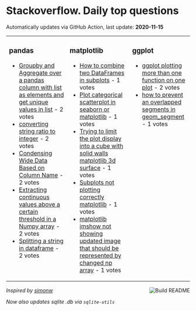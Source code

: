 # Stackoverflow. Daily top questions 

Automatically updates via GitHub Action, last update: **<!-- date starts -->2020-11-15<!-- date ends -->**


<table><tr><td valign="top" width="33%">

### pandas
<!-- pandas starts -->
* [Groupby and Aggregate over a pandas column with list as elements and get unique values in list](https://stackoverflow.com/questions/64843758/groupby-and-aggregate-over-a-pandas-column-with-list-as-elements-and-get-unique) - 2 votes
* [converting string ratio to integer](https://stackoverflow.com/questions/64847350/converting-string-ratio-to-integer) - 2 votes
* [Condensing Wide Data Based on Column Name](https://stackoverflow.com/questions/64850612/condensing-wide-data-based-on-column-name) - 2 votes
* [Extracting continuous values above a certain threshold in a Numpy array](https://stackoverflow.com/questions/64840152/extracting-continuous-values-above-a-certain-threshold-in-a-numpy-array) - 2 votes
* [Splitting a string in dataframe](https://stackoverflow.com/questions/64847859/splitting-a-string-in-dataframe) - 2 votes
<!-- pandas ends -->
</td><td valign="top" width="34%">


### matplotlib
<!-- matplotlib starts -->
* [How to combine two DataFrames in subplots](https://stackoverflow.com/questions/64846085/how-to-combine-two-dataframes-in-subplots) - 1 votes
* [Plot categorical scatterplot in seaborn or matplotlib](https://stackoverflow.com/questions/64840798/plot-categorical-scatterplot-in-seaborn-or-matplotlib) - 1 votes
* [Trying to limit the plot display into a cube with solid walls matplotlib 3d surface](https://stackoverflow.com/questions/64848915/trying-to-limit-the-plot-display-into-a-cube-with-solid-walls-matplotlib-3d-sur) - 1 votes
* [Subplots not plotting correctly matplotlib](https://stackoverflow.com/questions/64847274/subplots-not-plotting-correctly-matplotlib) - 1 votes
* [matplotlib imshow not showing updated image that should be represented by changed np array](https://stackoverflow.com/questions/64847140/matplotlib-imshow-not-showing-updated-image-that-should-be-represented-by-change) - 1 votes
<!-- matplotlib ends -->
</td><td valign="top" width="34%">


### ggplot
<!-- ggplot2 starts -->
* [ggplot plotting more than one function on one plot](https://stackoverflow.com/questions/64848044/ggplot-plotting-more-than-one-function-on-one-plot) - 2 votes
* [how to prevent an overlapped segments in geom_segment](https://stackoverflow.com/questions/64848879/how-to-prevent-an-overlapped-segments-in-geom-segment) - 1 votes
<!-- ggplot2 ends -->
</td></tr></table>

<a href="https://github.com/hp0404/hp0404/actions"><img src="https://github.com/hp0404/hp0404/workflows/Build%20README/badge.svg" align="right" alt="Build README"></a> <p>*Inspired by  [simonw](https://github.com/simonw/simonw)*</p> <p> *Now also updates sqlite .db via `sqlite-utils`* </p>
